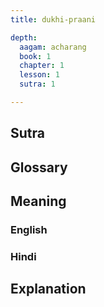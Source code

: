 ```yaml
---
title: dukhi-praani

depth:
  aagam: acharang
  book: 1
  chapter: 1
  lesson: 1
  sutra: 1

---
```


## Sutra

## Glossary

## Meaning

### English

### Hindi

## Explanation